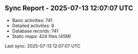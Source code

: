 ## Sync Report - 2025-07-13 12:07:07 UTC

- Basic activities: 741
- Detailed activities: 8
- Database records: 741
- Static maps: 424 files (45M)

Last sync: 2025-07-13 12:07:07 UTC
